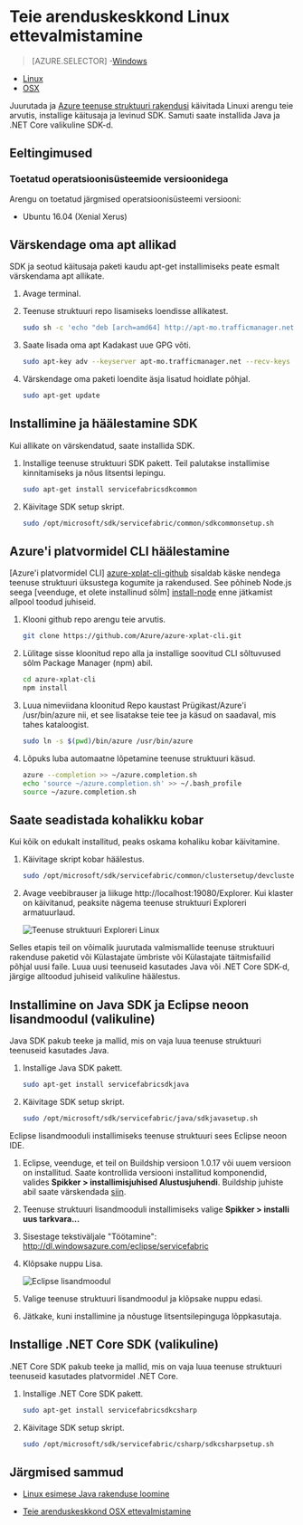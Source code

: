 <properties
   pageTitle="Häälestada oma arenduskeskkond Linux | Microsoft Azure'i"
   description="Installige käitusaja ja SDK ja loomine kohaliku arengu kobar Linux. Pärast selle setup, saab luua rakendusi valmis."
   services="service-fabric"
   documentationCenter=".net"
   authors="seanmck"
   manager="timlt"
   editor=""/>

<tags
   ms.service="service-fabric"
   ms.devlang="dotNet"
   ms.topic="get-started-article"
   ms.tgt_pltfrm="NA"
   ms.workload="NA"
   ms.date="09/26/2016"
   ms.author="seanmck"/>

# <a name="prepare-your-development-environment-on-linux"></a>Teie arenduskeskkond Linux ettevalmistamine


> [AZURE.SELECTOR]
-[Windows](service-fabric-get-started.md)
- [Linux](service-fabric-get-started-linux.md)
- [OSX](service-fabric-get-started-mac.md)

 Juurutada ja [Azure teenuse struktuuri rakendusi](service-fabric-application-model.md) käivitada Linuxi arengu teie arvutis, installige käitusaja ja levinud SDK. Samuti saate installida Java ja .NET Core valikuline SDK-d.

## <a name="prerequisites"></a>Eeltingimused
### <a name="supported-operating-system-versions"></a>Toetatud operatsioonisüsteemide versioonidega
Arengu on toetatud järgmised operatsioonisüsteemi versiooni:

- Ubuntu 16.04 (Xenial Xerus)

## <a name="update-your-apt-sources"></a>Värskendage oma apt allikad

SDK ja seotud käitusaja paketi kaudu apt-get installimiseks peate esmalt värskendama apt allikate.

1. Avage terminal.
2. Teenuse struktuuri repo lisamiseks loendisse allikatest.

    ```bash
    sudo sh -c 'echo "deb [arch=amd64] http://apt-mo.trafficmanager.net/repos/servicefabric/ trusty main" > /etc/apt/sources.list.d/servicefabric.list'
    ```

3. Saate lisada oma apt Kadakast uue GPG võti.

    ```bash
    sudo apt-key adv --keyserver apt-mo.trafficmanager.net --recv-keys 417A0893
    ```

4. Värskendage oma paketi loendite äsja lisatud hoidlate põhjal.

    ```bash
    sudo apt-get update
    ```

## <a name="install-and-set-up-the-sdk"></a>Installimine ja häälestamine SDK

Kui allikate on värskendatud, saate installida SDK.

1. Installige teenuse struktuuri SDK pakett. Teil palutakse installimise kinnitamiseks ja nõus litsentsi lepingu.

    ```bash
    sudo apt-get install servicefabricsdkcommon
    ```

2. Käivitage SDK setup skript.

    ```bash
    sudo /opt/microsoft/sdk/servicefabric/common/sdkcommonsetup.sh
    ```

## <a name="set-up-the-azure-cross-platform-cli"></a>Azure'i platvormidel CLI häälestamine

[Azure'i platvormidel CLI] [ azure-xplat-cli-github] sisaldab käske nendega teenuse struktuuri üksustega kogumite ja rakendused. See põhineb Node.js seega [veenduge, et olete installinud sõlm] [ install-node] enne jätkamist allpool toodud juhiseid.

1. Klooni github repo arengu teie arvutis.

    ```bash
    git clone https://github.com/Azure/azure-xplat-cli.git
    ```

2. Lülitage sisse kloonitud repo alla ja installige soovitud CLI sõltuvused sõlm Package Manager (npm) abil.

    ```bash
    cd azure-xplat-cli
    npm install
    ```

3. Luua nimeviidana kloonitud Repo kaustast Prügikast/Azure'i /usr/bin/azure nii, et see lisatakse teie tee ja käsud on saadaval, mis tahes kataloogist.

    ```bash
    sudo ln -s $(pwd)/bin/azure /usr/bin/azure
    ```

4. Lõpuks luba automaatne lõpetamine teenuse struktuuri käsud.

    ```bash
    azure --completion >> ~/azure.completion.sh
    echo 'source ~/azure.completion.sh' >> ~/.bash_profile
    source ~/azure.completion.sh
    ```

## <a name="set-up-a-local-cluster"></a>Saate seadistada kohalikku kobar

Kui kõik on edukalt installitud, peaks oskama kohaliku kobar käivitamine.

1. Käivitage skript kobar häälestus.

    ```bash
    sudo /opt/microsoft/sdk/servicefabric/common/clustersetup/devclustersetup.sh
    ```

2. Avage veebibrauser ja liikuge http://localhost:19080/Explorer. Kui klaster on käivitanud, peaksite nägema teenuse struktuuri Exploreri armatuurlaud.

    ![Teenuse struktuuri Exploreri Linux][sfx-linux]

Selles etapis teil on võimalik juurutada valmismallide teenuse struktuuri rakenduse paketid või Külastajate ümbriste või Külastajate täitmisfailid põhjal uusi faile. Luua uusi teenuseid kasutades Java või .NET Core SDK-d, järgige alltoodud juhiseid valikuline häälestus.

## <a name="install-the-java-sdk-and-eclipse-neon-plugin-optional"></a>Installimine on Java SDK ja Eclipse neoon lisandmoodul (valikuline)

Java SDK pakub teeke ja mallid, mis on vaja luua teenuse struktuuri teenuseid kasutades Java.

1. Installige Java SDK pakett.

    ```bash
    sudo apt-get install servicefabricsdkjava
    ```

2. Käivitage SDK setup skript.

    ```bash
    sudo /opt/microsoft/sdk/servicefabric/java/sdkjavasetup.sh
    ```

Eclipse lisandmooduli installimiseks teenuse struktuuri sees Eclipse neoon IDE.

1. Eclipse, veenduge, et teil on Buildship versioon 1.0.17 või uuem versioon on installitud. Saate kontrollida versiooni installitud komponendid, valides **Spikker > installimisjuhised Alustusjuhendi**. Buildship juhiste abil saate värskendada [siin][buildship-update].

2. Teenuse struktuuri lisandmooduli installimiseks valige **Spikker > installi uus tarkvara...**

3. Sisestage tekstiväljale "Töötamine": http://dl.windowsazure.com/eclipse/servicefabric

4. Klõpsake nuppu Lisa.

    ![Eclipse lisandmoodul][sf-eclipse-plugin]

5. Valige teenuse struktuuri lisandmoodul ja klõpsake nuppu edasi.

6. Jätkake, kuni installimine ja nõustuge litsentsilepinguga lõppkasutaja.

## <a name="install-the-net-core-sdk-optional"></a>Installige .NET Core SDK (valikuline)

.NET Core SDK pakub teeke ja mallid, mis on vaja luua teenuse struktuuri teenuseid kasutades platvormidel .NET Core.

1. Installige .NET Core SDK pakett.

    ```bash
    sudo apt-get install servicefabricsdkcsharp
    ```

2. Käivitage SDK setup skript.

    ```bash
    sudo /opt/microsoft/sdk/servicefabric/csharp/sdkcsharpsetup.sh
    ```

## <a name="next-steps"></a>Järgmised sammud

- [Linux esimese Java rakenduse loomine](service-fabric-create-your-first-linux-application-with-java.md)

- [Teie arenduskeskkond OSX ettevalmistamine](service-fabric-get-started-mac.md)


<!-- Links -->

[azure-xplat-cli-github]: https://github.com/Azure/azure-xplat-cli
[install-node]: https://nodejs.org/en/download/package-manager/#installing-node-js-via-package-manager
[buildship-update]: https://projects.eclipse.org/projects/tools.buildship

<!--Images -->

[sf-eclipse-plugin]: ./media/service-fabric-get-started-linux/service-fabric-eclipse-plugin.png
[sfx-linux]: ./media/service-fabric-get-started-linux/sfx-linux.png
